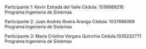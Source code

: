 Participante 1:
Kevin Estrada del Valle 
Cédula: 1036689216
Programa:Ingeniería de Sistemas

Participante 2:
Juan Andrés Rivera Arango 
Cédula: 1037666069
Programa:Ingeniería de Sistemas

Participante 3:
María Cristina Vergara Quinchia
Cédula:1035232771
Programa:Ingeniería de Sistemas

